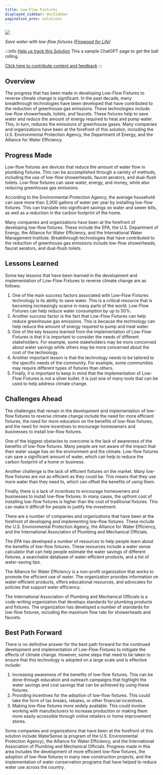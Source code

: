 ```yaml
---
title: Low-Flow Fixtures
displayed_sidebar: docSidebar
pagination_prev: solutions
---
```

![](/../static/img/low-flow-fixtures.png)

*Save water with low-flow fixtures ([Firewood for Life](https://www.firewood-for-life.com/low-flow-fixtures.html))*

:::info [Help us track this Solution](contribute)
This a sample ChatGPT page to get the ball rolling.

[Click here to contribute content and feedback](contribute)
:::

## Overview

The progress that has been made in developing Low-Flow Fixtures to reverse climate change is significant. In the past decade, many breakthrough technologies have been developed that have contributed to the reduction of greenhouse gas emissions. These technologies include low-flow showerheads, toilets, and faucets. These fixtures help to save water and reduce the amount of energy required to heat and pump water. This, in turn, reduces the emissions of greenhouse gases. Many companies and organizations have been at the forefront of this solution, including the U.S. Environmental Protection Agency, the Department of Energy, and the Alliance for Water Efficiency.

## Progress Made

Low-flow fixtures are devices that reduce the amount of water flow in plumbing fixtures. This can be accomplished through a variety of methods, including the use of low-flow showerheads, faucet aerators, and dual-flush toilets. Low-flow fixtures can save water, energy, and money, while also reducing greenhouse gas emissions.

According to the Environmental Protection Agency, the average household can save more than 2,000 gallons of water per year by installing low-flow fixtures. This can translate into significant savings on water and sewer bills, as well as a reduction in the carbon footprint of the home.

Many companies and organizations have been at the forefront of developing low-flow fixtures. These include the EPA, the U.S. Department of Energy, the Alliance for Water Efficiency, and the International Water Management Institute. Breakthrough technologies that have contributed to the reduction of greenhouse gas emissions include low-flow showerheads, faucet aerators, and dual-flush toilets.

## Lessons Learned

Some key lessons that have been learned in the development and implementation of Low-Flow Fixtures to reverse climate change are as follows: 

1. One of the main success factors associated with Low-Flow Fixtures technology is its ability to save water. This is a critical resource that is becoming increasingly scarce in many parts of the world. Low-Flow Fixtures can help reduce water consumption by up to 50%. 
2. Another success factor is the fact that Low-Flow Fixtures can help reduce greenhouse gas emissions. This is because the technology can help reduce the amount of energy required to pump and treat water. 
3. One of the key lessons learned from the implementation of Low-Flow Fixtures is that it is important to consider the needs of different stakeholders. For example, some stakeholders may be more concerned about water savings while others may be more concerned about the cost of the technology. 
4. Another important lesson is that the technology needs to be tailored to the specific needs of the community. For example, some communities may require different types of fixtures than others. 
5. Finally, it is important to keep in mind that the implementation of Low-Flow Fixtures is not a silver bullet. It is just one of many tools that can be used to help address climate change.

## Challenges Ahead

The challenges that remain in the development and implementation of low-flow fixtures to reverse climate change include the need for more efficient fixtures, the need for more education on the benefits of low-flow fixtures, and the need for more incentives to encourage homeowners and businesses to install low-flow fixtures.

One of the biggest obstacles to overcome is the lack of awareness of the benefits of low-flow fixtures. Many people are not aware of the impact that their water usage has on the environment and the climate. Low-flow fixtures can save a significant amount of water, which can help to reduce the carbon footprint of a home or business.

Another challenge is the lack of efficient fixtures on the market. Many low-flow fixtures are not as efficient as they could be. This means that they use more water than they need to, which can offset the benefits of using them.

Finally, there is a lack of incentives to encourage homeowners and businesses to install low-flow fixtures. In many cases, the upfront cost of installing low-flow fixtures is higher than the cost of traditional fixtures. This can make it difficult for people to justify the investment.

There are a number of companies and organizations that have been at the forefront of developing and implementing low-flow fixtures. These include the U.S. Environmental Protection Agency, the Alliance for Water Efficiency, and the International Association of Plumbing and Mechanical Officials.

The EPA has developed a number of resources to help people learn about the benefits of low-flow fixtures. These resources include a water sense calculator that can help people estimate the water savings of different fixtures, a searchable database of water-efficient products, and a list of water-saving tips.

The Alliance for Water Efficiency is a non-profit organization that works to promote the efficient use of water. The organization provides information on water-efficient products, offers educational resources, and advocates for policies that support water efficiency.

The International Association of Plumbing and Mechanical Officials is a code-writing organization that develops standards for plumbing products and fixtures. The organization has developed a number of standards for low-flow fixtures, including the maximum flow rate for showerheads and faucets.

## Best Path Forward

There is no definitive answer for the best path forward for the continued development and implementation of Low-Flow Fixtures to mitigate the effects of climate change. However, some steps that need to be taken to ensure that this technology is adopted on a large scale and is effective include:

1. Increasing awareness of the benefits of low-flow fixtures. This can be done through education and outreach campaigns that highlight the water savings and cost savings that can be achieved by using these fixtures.
2. Providing incentives for the adoption of low-flow fixtures. This could take the form of tax breaks, rebates, or other financial incentives.
3. Making low-flow fixtures more widely available. This could involve working with manufacturers to increase production or making them more easily accessible through online retailers or home improvement stores.

Some companies and organizations that have been at the forefront of this solution include WaterSense (a program of the U.S. Environmental Protection Agency), the Alliance for Water Efficiency, and the International Association of Plumbing and Mechanical Officials. Progress made in this area includes the development of more efficient low-flow fixtures, the adoption of low-flow fixtures in many new construction projects, and the implementation of water conservation programs that have helped to reduce water use across the country.